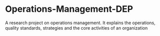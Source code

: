 # Operations-Management-DEP
A research project on operations management. It explains the operations, quality standards, strategies and the core activities of an organization
